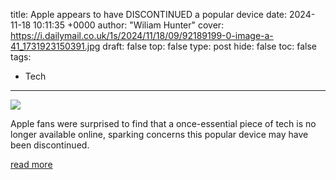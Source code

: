 title: Apple appears to have DISCONTINUED a popular device
date: 2024-11-18 10:11:35 +0000
author: "Wiliam Hunter"
cover: https://i.dailymail.co.uk/1s/2024/11/18/09/92189199-0-image-a-41_1731923150391.jpg
draft: false
top: false
type: post
hide: false
toc: false
tags:
  - Tech
---

![](https://i.dailymail.co.uk/1s/2024/11/18/09/92189199-0-image-a-41_1731923150391.jpg)

Apple fans were surprised to find that a once-essential piece of tech is no longer available online, sparking concerns this popular device may have been discontinued.

[read more](https://www.dailymail.co.uk/sciencetech/article-14095455/Apple-DISCONTINUES-popular-device-iPhone.html)
